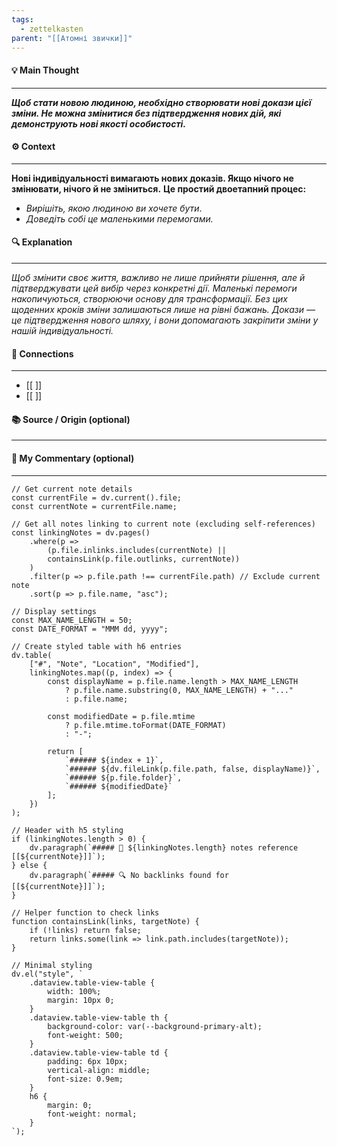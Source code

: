 ```yaml
---
tags:
  - zettelkasten
parent: "[[Атомні звички]]"
---
```

#### 💡 Main Thought  
---
***Щоб стати новою людиною, необхідно створювати нові докази цієї зміни. Не можна змінитися без підтвердження нових дій, які демонструють нові якості особистості.***

#### ⚙ Context  
---
**Нові індивідуальності вимагають нових доказів. Якщо нічого не змінювати, нічого й не зміниться.**
**Це простий двоетапний процес:**
- *Вирішіть, якою людиною ви хочете бути*.
- *Доведіть собі це маленькими перемогами.*

#### 🔍 Explanation  
---
*Щоб змінити своє життя, важливо не лише прийняти рішення, але й підтверджувати цей вибір через конкретні дії. Маленькі перемоги накопичуються, створюючи основу для трансформації. Без цих щоденних кроків зміни залишаються лише на рівні бажань. Докази — це підтвердження нового шляху, і вони допомагають закріпити зміни у нашій індивідуальності.*

#### 🧱 Connections  
---
- [[ ]]  
- [[ ]]


#### 📚 Source / Origin (optional)  
---


#### 🧠 My Commentary (optional)  
---


```dataviewjs
// Get current note details
const currentFile = dv.current().file;
const currentNote = currentFile.name;

// Get all notes linking to current note (excluding self-references)
const linkingNotes = dv.pages()
    .where(p => 
        (p.file.inlinks.includes(currentNote) || 
        containsLink(p.file.outlinks, currentNote))
    )
    .filter(p => p.file.path !== currentFile.path) // Exclude current note
    .sort(p => p.file.name, "asc");

// Display settings
const MAX_NAME_LENGTH = 50;
const DATE_FORMAT = "MMM dd, yyyy";

// Create styled table with h6 entries
dv.table(
    ["#", "Note", "Location", "Modified"],
    linkingNotes.map((p, index) => {
        const displayName = p.file.name.length > MAX_NAME_LENGTH
            ? p.file.name.substring(0, MAX_NAME_LENGTH) + "..." 
            : p.file.name;
        
        const modifiedDate = p.file.mtime 
            ? p.file.mtime.toFormat(DATE_FORMAT) 
            : "-";

        return [
            `###### ${index + 1}`,
            `###### ${dv.fileLink(p.file.path, false, displayName)}`,
            `###### ${p.file.folder}`,
            `###### ${modifiedDate}`
        ];
    })
);

// Header with h5 styling
if (linkingNotes.length > 0) {
    dv.paragraph(`##### 📌 ${linkingNotes.length} notes reference [[${currentNote}]]`);
} else {
    dv.paragraph(`##### 🔍 No backlinks found for [[${currentNote}]]`);
}

// Helper function to check links
function containsLink(links, targetNote) {
    if (!links) return false;
    return links.some(link => link.path.includes(targetNote));
}

// Minimal styling
dv.el("style", `
    .dataview.table-view-table {
        width: 100%;
        margin: 10px 0;
    }
    .dataview.table-view-table th {
        background-color: var(--background-primary-alt);
        font-weight: 500;
    }
    .dataview.table-view-table td {
        padding: 6px 10px;
        vertical-align: middle;
        font-size: 0.9em;
    }
    h6 {
        margin: 0;
        font-weight: normal;
    }
`);
```